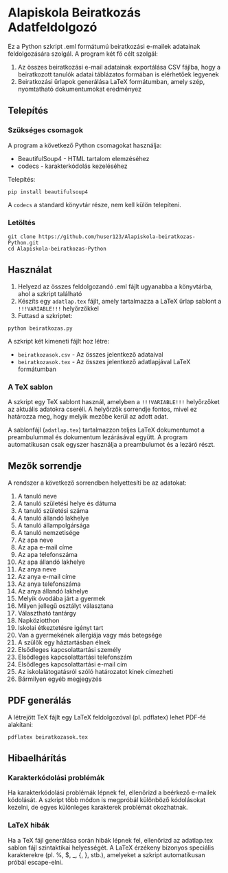 # Alapiskola Beiratkozás Adatfeldolgozó

Ez a Python szkript .eml formátumú beiratkozási e-mailek adatainak feldolgozására szolgál. A program két fő célt szolgál:
1. Az összes beiratkozási e-mail adatainak exportálása CSV fájlba, hogy a beiratkozott tanulók adatai táblázatos formában is elérhetőek legyenek
2. Beiratkozási űrlapok generálása LaTeX formátumban, amely szép, nyomtatható dokumentumokat eredményez

## Telepítés

### Szükséges csomagok

A program a következő Python csomagokat használja:
- BeautifulSoup4 - HTML tartalom elemzéséhez
- codecs - karakterkódolás kezeléséhez

Telepítés:
```
pip install beautifulsoup4
```

A `codecs` a standard könyvtár része, nem kell külön telepíteni.

### Letöltés

```
git clone https://github.com/huser123/Alapiskola-beiratkozas-Python.git
cd Alapiskola-beiratkozas-Python
```

## Használat

1. Helyezd az összes feldolgozandó .eml fájlt ugyanabba a könyvtárba, ahol a szkript található
2. Készíts egy `adatlap.tex` fájlt, amely tartalmazza a LaTeX űrlap sablont a `!!!VARIABLE!!!` helyőrzőkkel
3. Futtasd a szkriptet:

```
python beiratkozas.py
```

A szkript két kimeneti fájlt hoz létre:
- `beiratkozasok.csv` - Az összes jelentkező adataival
- `beiratkozasok.tex` - Az összes jelentkező adatlapjával LaTeX formátumban

### A TeX sablon

A szkript egy TeX sablont használ, amelyben a `!!!VARIABLE!!!` helyőrzőket az aktuális adatokra cseréli. A helyőrzők sorrendje fontos, mivel ez határozza meg, hogy melyik mezőbe kerül az adott adat.

A sablonfájl (`adatlap.tex`) tartalmazzon teljes LaTeX dokumentumot a preambulummal és dokumentum lezárásával együtt. A program automatikusan csak egyszer használja a preambulumot és a lezáró részt.

## Mezők sorrendje

A rendszer a következő sorrendben helyettesíti be az adatokat:

1. A tanuló neve
2. A tanuló születési helye és dátuma
3. A tanuló születési száma
4. A tanuló állandó lakhelye
5. A tanuló állampolgársága
6. A tanuló nemzetisége
7. Az apa neve
8. Az apa e-mail címe
9. Az apa telefonszáma
10. Az apa állandó lakhelye
11. Az anya neve
12. Az anya e-mail címe
13. Az anya telefonszáma
14. Az anya állandó lakhelye
15. Melyik óvodába járt a gyermek
16. Milyen jellegű osztályt választana
17. Választható tantárgy
18. Napköziotthon
19. Iskolai étkeztetésre igényt tart
20. Van a gyermekének allergiája vagy más betegsége
21. A szülők egy háztartásban élnek
22. Elsődleges kapcsolattartási személy
23. Elsődleges kapcsolattartási telefonszám
24. Elsődleges kapcsolattartási e-mail cím
25. Az iskolalátogatásról szóló határozatot kinek címezheti
26. Bármilyen egyéb megjegyzés

## PDF generálás

A létrejött TeX fájlt egy LaTeX feldolgozóval (pl. pdflatex) lehet PDF-fé alakítani:

```
pdflatex beiratkozasok.tex
```

## Hibaelhárítás

### Karakterkódolási problémák

Ha karakterkódolási problémák lépnek fel, ellenőrizd a beérkező e-mailek kódolását. A szkript több módon is megpróbál különböző kódolásokat kezelni, de egyes különleges karakterek problémát okozhatnak.

### LaTeX hibák

Ha a TeX fájl generálása során hibák lépnek fel, ellenőrizd az adatlap.tex sablon fájl szintaktikai helyességét. A LaTeX érzékeny bizonyos speciális karakterekre (pl. %, $, _, {, }, stb.), amelyeket a szkript automatikusan próbál escape-elni.
